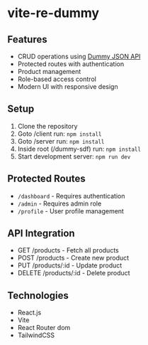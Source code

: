 # vite-re-dummy

## Features

- CRUD operations using [Dummy JSON API](https://dummyjson.com/)
- Protected routes with authentication
- Product management
- Role-based access control
- Modern UI with responsive design

## Setup

1. Clone the repository
2. Goto /client run: `npm install`
3. Goto /server run: `npm install`
4. Inside root (/dummy-sdf) run: `npm install`
5. Start development server: `npm run dev`

## Protected Routes

- `/dashboard` - Requires authentication
- `/admin` - Requires admin role
- `/profile` - User profile management

## API Integration

- GET /products - Fetch all products
- POST /products - Create new product
- PUT /products/:id - Update product
- DELETE /products/:id - Delete product

## Technologies

- React.js
- Vite
- React Router dom
- TailwindCSS
